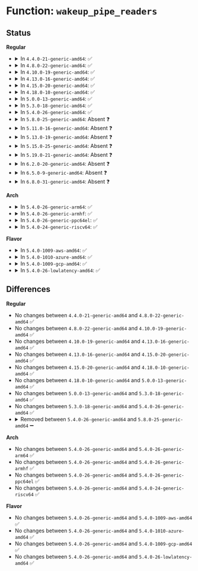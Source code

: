 # Function: <code>wakeup_pipe_readers</code>

## Status
<b>Regular</b>
<ul>
<li>
<details>
<summary>In <code>4.4.0-21-generic-amd64</code>: ✅</summary>

```c
void wakeup_pipe_readers(struct pipe_inode_info * pipe)
```

```json
{
  "name": "wakeup_pipe_readers",
  "collision_type": "Unique Static",
  "inline_type": "No",
  "funcs": [
    {
      "addr": 18446744071581194128,
      "name": "wakeup_pipe_readers",
      "external": false,
      "loc": "fs/splice.c:163",
      "file": "fs/splice.c",
      "inline": "seen, unknown",
      "caller_inline": [],
      "caller_func": [
        "fs/splice.c:splice_to_pipe",
        "fs/splice.c:SyS_splice",
        "fs/splice.c:SyS_tee"
      ]
    }
  ],
  "symbols": [
    {
      "addr": 18446744071581194128,
      "name": "wakeup_pipe_readers",
      "section": ".text",
      "bind": "STB_LOCAL",
      "size": 69
    }
  ]
}
```
</details>
</li>
<li>
<details>
<summary>In <code>4.8.0-22-generic-amd64</code>: ✅</summary>

```c
void wakeup_pipe_readers(struct pipe_inode_info * pipe)
```

```json
{
  "name": "wakeup_pipe_readers",
  "collision_type": "Unique Static",
  "inline_type": "No",
  "funcs": [
    {
      "addr": 18446744071581358160,
      "name": "wakeup_pipe_readers",
      "external": false,
      "loc": "fs/splice.c:163",
      "file": "fs/splice.c",
      "inline": "seen, unknown",
      "caller_inline": [],
      "caller_func": [
        "fs/splice.c:SyS_tee",
        "fs/splice.c:SyS_splice",
        "fs/splice.c:splice_to_pipe"
      ]
    }
  ],
  "symbols": [
    {
      "addr": 18446744071581358160,
      "name": "wakeup_pipe_readers",
      "section": ".text",
      "bind": "STB_LOCAL",
      "size": 72
    }
  ]
}
```
</details>
</li>
<li>
<details>
<summary>In <code>4.10.0-19-generic-amd64</code>: ✅</summary>

```c
void wakeup_pipe_readers(struct pipe_inode_info * pipe)
```

```json
{
  "name": "wakeup_pipe_readers",
  "collision_type": "Unique Static",
  "inline_type": "No",
  "funcs": [
    {
      "addr": 18446744071581438496,
      "name": "wakeup_pipe_readers",
      "external": false,
      "loc": "fs/splice.c:164",
      "file": "fs/splice.c",
      "inline": "seen, unknown",
      "caller_inline": [],
      "caller_func": [
        "fs/splice.c:SyS_tee",
        "fs/splice.c:SyS_splice",
        "fs/splice.c:SyS_splice",
        "fs/splice.c:vmsplice_to_pipe"
      ]
    }
  ],
  "symbols": [
    {
      "addr": 18446744071581438496,
      "name": "wakeup_pipe_readers",
      "section": ".text",
      "bind": "STB_LOCAL",
      "size": 72
    }
  ]
}
```
</details>
</li>
<li>
<details>
<summary>In <code>4.13.0-16-generic-amd64</code>: ✅</summary>

```c
void wakeup_pipe_readers(struct pipe_inode_info * pipe)
```

```json
{
  "name": "wakeup_pipe_readers",
  "collision_type": "Unique Static",
  "inline_type": "No",
  "funcs": [
    {
      "addr": 18446744071581493136,
      "name": "wakeup_pipe_readers",
      "external": false,
      "loc": "fs/splice.c:166",
      "file": "fs/splice.c",
      "inline": "seen, unknown",
      "caller_inline": [],
      "caller_func": [
        "fs/splice.c:SyS_tee",
        "fs/splice.c:SyS_splice",
        "fs/splice.c:SyS_splice",
        "fs/splice.c:vmsplice_to_pipe"
      ]
    }
  ],
  "symbols": [
    {
      "addr": 18446744071581493136,
      "name": "wakeup_pipe_readers",
      "section": ".text",
      "bind": "STB_LOCAL",
      "size": 72
    }
  ]
}
```
</details>
</li>
<li>
<details>
<summary>In <code>4.15.0-20-generic-amd64</code>: ✅</summary>

```c
void wakeup_pipe_readers(struct pipe_inode_info * pipe)
```

```json
{
  "name": "wakeup_pipe_readers",
  "collision_type": "Unique Static",
  "inline_type": "No",
  "funcs": [
    {
      "addr": 18446744071581635152,
      "name": "wakeup_pipe_readers",
      "external": false,
      "loc": "fs/splice.c:166",
      "file": "fs/splice.c",
      "inline": "seen, unknown",
      "caller_inline": [],
      "caller_func": [
        "fs/splice.c:SyS_tee",
        "fs/splice.c:SyS_splice",
        "fs/splice.c:SyS_splice",
        "fs/splice.c:vmsplice_to_pipe"
      ]
    }
  ],
  "symbols": [
    {
      "addr": 18446744071581635152,
      "name": "wakeup_pipe_readers",
      "section": ".text",
      "bind": "STB_LOCAL",
      "size": 75
    }
  ]
}
```
</details>
</li>
<li>
<details>
<summary>In <code>4.18.0-10-generic-amd64</code>: ✅</summary>

```c
void wakeup_pipe_readers(struct pipe_inode_info * pipe)
```

```json
{
  "name": "wakeup_pipe_readers",
  "collision_type": "Unique Static",
  "inline_type": "No",
  "funcs": [
    {
      "addr": 18446744071581793680,
      "name": "wakeup_pipe_readers",
      "external": false,
      "loc": "fs/splice.c:166",
      "file": "fs/splice.c",
      "inline": "seen, unknown",
      "caller_inline": [],
      "caller_func": [
        "fs/splice.c:do_tee",
        "fs/splice.c:do_splice",
        "fs/splice.c:do_splice"
      ]
    }
  ],
  "symbols": [
    {
      "addr": 18446744071581793680,
      "name": "wakeup_pipe_readers",
      "section": ".text",
      "bind": "STB_LOCAL",
      "size": 75
    }
  ]
}
```
</details>
</li>
<li>
<details>
<summary>In <code>5.0.0-13-generic-amd64</code>: ✅</summary>

```c
void wakeup_pipe_readers(struct pipe_inode_info * pipe)
```

```json
{
  "name": "wakeup_pipe_readers",
  "collision_type": "Unique Static",
  "inline_type": "No",
  "funcs": [
    {
      "addr": 18446744071581880736,
      "name": "wakeup_pipe_readers",
      "external": false,
      "loc": "fs/splice.c:166",
      "file": "fs/splice.c",
      "inline": "seen, unknown",
      "caller_inline": [],
      "caller_func": [
        "fs/splice.c:do_tee",
        "fs/splice.c:do_splice",
        "fs/splice.c:do_splice"
      ]
    }
  ],
  "symbols": [
    {
      "addr": 18446744071581880736,
      "name": "wakeup_pipe_readers",
      "section": ".text",
      "bind": "STB_LOCAL",
      "size": 75
    }
  ]
}
```
</details>
</li>
<li>
<details>
<summary>In <code>5.3.0-18-generic-amd64</code>: ✅</summary>

```c
void wakeup_pipe_readers(struct pipe_inode_info * pipe)
```

```json
{
  "name": "wakeup_pipe_readers",
  "collision_type": "Unique Static",
  "inline_type": "No",
  "funcs": [
    {
      "addr": 18446744071582005664,
      "name": "wakeup_pipe_readers",
      "external": false,
      "loc": "fs/splice.c:165",
      "file": "fs/splice.c",
      "inline": "seen, unknown",
      "caller_inline": [],
      "caller_func": [
        "fs/splice.c:do_tee",
        "fs/splice.c:do_splice",
        "fs/splice.c:do_splice"
      ]
    }
  ],
  "symbols": [
    {
      "addr": 18446744071582005664,
      "name": "wakeup_pipe_readers",
      "section": ".text",
      "bind": "STB_LOCAL",
      "size": 75
    }
  ]
}
```
</details>
</li>
<li>
<details>
<summary>In <code>5.4.0-26-generic-amd64</code>: ✅</summary>

```c
void wakeup_pipe_readers(struct pipe_inode_info * pipe)
```

```json
{
  "name": "wakeup_pipe_readers",
  "collision_type": "Unique Static",
  "inline_type": "No",
  "funcs": [
    {
      "addr": 18446744071582083616,
      "name": "wakeup_pipe_readers",
      "external": false,
      "loc": "fs/splice.c:165",
      "file": "fs/splice.c",
      "inline": "seen, unknown",
      "caller_inline": [],
      "caller_func": [
        "fs/splice.c:do_tee",
        "fs/splice.c:do_splice",
        "fs/splice.c:do_splice"
      ]
    }
  ],
  "symbols": [
    {
      "addr": 18446744071582083616,
      "name": "wakeup_pipe_readers",
      "section": ".text",
      "bind": "STB_LOCAL",
      "size": 75
    }
  ]
}
```
</details>
</li>
<li>
<details>
<summary>In <code>5.8.0-25-generic-amd64</code>: Absent ❓</summary>

```json
{
  "name": "wakeup_pipe_readers",
  "collision_type": "Unique Static",
  "inline_type": "Full",
  "funcs": [
    {
      "addr": 18446744071582322965,
      "name": "wakeup_pipe_readers",
      "external": false,
      "loc": "fs/splice.c:164",
      "file": "fs/splice.c",
      "inline": "not declared, inlined",
      "caller_inline": [
        "fs/splice.c:splice_pipe_to_pipe",
        "fs/splice.c:do_splice"
      ],
      "caller_func": []
    }
  ],
  "symbols": []
}
```
</details>
</li>
<li>
<details>
<summary>In <code>5.11.0-16-generic-amd64</code>: Absent ❓</summary>

```json
{
  "name": "wakeup_pipe_readers",
  "collision_type": "Unique Static",
  "inline_type": "Full",
  "funcs": [
    {
      "addr": 18446744071582376837,
      "name": "wakeup_pipe_readers",
      "external": false,
      "loc": "fs/splice.c:163",
      "file": "fs/splice.c",
      "inline": "not declared, inlined",
      "caller_inline": [
        "fs/splice.c:splice_pipe_to_pipe",
        "fs/splice.c:vmsplice_to_pipe",
        "fs/splice.c:do_splice"
      ],
      "caller_func": []
    }
  ],
  "symbols": []
}
```
</details>
</li>
<li>
<details>
<summary>In <code>5.13.0-19-generic-amd64</code>: Absent ❓</summary>

```json
{
  "name": "wakeup_pipe_readers",
  "collision_type": "Unique Static",
  "inline_type": "Full",
  "funcs": [
    {
      "addr": 18446744071582408125,
      "name": "wakeup_pipe_readers",
      "external": false,
      "loc": "fs/splice.c:163",
      "file": "fs/splice.c",
      "inline": "not declared, inlined",
      "caller_inline": [
        "fs/splice.c:do_tee",
        "fs/splice.c:splice_pipe_to_pipe",
        "fs/splice.c:__do_sys_vmsplice",
        "fs/splice.c:splice_file_to_pipe"
      ],
      "caller_func": []
    }
  ],
  "symbols": []
}
```
</details>
</li>
<li>
<details>
<summary>In <code>5.15.0-25-generic-amd64</code>: Absent ❓</summary>

```json
{
  "name": "wakeup_pipe_readers",
  "collision_type": "Unique Static",
  "inline_type": "Full",
  "funcs": [
    {
      "addr": 18446744071582729901,
      "name": "wakeup_pipe_readers",
      "external": false,
      "loc": "fs/splice.c:163",
      "file": "fs/splice.c",
      "inline": "not declared, inlined",
      "caller_inline": [
        "fs/splice.c:do_tee",
        "fs/splice.c:splice_pipe_to_pipe",
        "fs/splice.c:__do_sys_vmsplice",
        "fs/splice.c:splice_file_to_pipe"
      ],
      "caller_func": []
    }
  ],
  "symbols": []
}
```
</details>
</li>
<li>
<details>
<summary>In <code>5.19.0-21-generic-amd64</code>: Absent ❓</summary>

```json
{
  "name": "wakeup_pipe_readers",
  "collision_type": "Unique Static",
  "inline_type": "Full",
  "funcs": [
    {
      "addr": 18446744071583275698,
      "name": "wakeup_pipe_readers",
      "external": false,
      "loc": "fs/splice.c:163",
      "file": "fs/splice.c",
      "inline": "not declared, inlined",
      "caller_inline": [
        "fs/splice.c:do_tee",
        "fs/splice.c:splice_pipe_to_pipe",
        "fs/splice.c:__do_sys_vmsplice",
        "fs/splice.c:splice_file_to_pipe"
      ],
      "caller_func": []
    }
  ],
  "symbols": []
}
```
</details>
</li>
<li>
<details>
<summary>In <code>6.2.0-20-generic-amd64</code>: Absent ❓</summary>

```json
{
  "name": "wakeup_pipe_readers",
  "collision_type": "Unique Static",
  "inline_type": "Full",
  "funcs": [
    {
      "addr": 18446744071583858146,
      "name": "wakeup_pipe_readers",
      "external": false,
      "loc": "fs/splice.c:163",
      "file": "fs/splice.c",
      "inline": "not declared, inlined",
      "caller_inline": [
        "fs/splice.c:do_tee",
        "fs/splice.c:splice_pipe_to_pipe",
        "fs/splice.c:__do_sys_vmsplice",
        "fs/splice.c:splice_file_to_pipe"
      ],
      "caller_func": []
    }
  ],
  "symbols": []
}
```
</details>
</li>
<li>
<details>
<summary>In <code>6.5.0-9-generic-amd64</code>: Absent ❓</summary>

```json
{
  "name": "wakeup_pipe_readers",
  "collision_type": "Unique Static",
  "inline_type": "Full",
  "funcs": [
    {
      "addr": 18446744071584079304,
      "name": "wakeup_pipe_readers",
      "external": false,
      "loc": "fs/splice.c:181",
      "file": "fs/splice.c",
      "inline": "not declared, inlined",
      "caller_inline": [
        "fs/splice.c:do_tee",
        "fs/splice.c:splice_pipe_to_pipe",
        "fs/splice.c:vmsplice_to_pipe",
        "fs/splice.c:splice_file_to_pipe"
      ],
      "caller_func": []
    }
  ],
  "symbols": []
}
```
</details>
</li>
<li>
<details>
<summary>In <code>6.8.0-31-generic-amd64</code>: Absent ❓</summary>

```json
{
  "name": "wakeup_pipe_readers",
  "collision_type": "Unique Static",
  "inline_type": "Full",
  "funcs": [
    {
      "addr": 18446744071584295491,
      "name": "wakeup_pipe_readers",
      "external": false,
      "loc": "fs/splice.c:178",
      "file": "fs/splice.c",
      "inline": "not declared, inlined",
      "caller_inline": [
        "fs/splice.c:do_tee",
        "fs/splice.c:splice_pipe_to_pipe",
        "fs/splice.c:vmsplice_to_pipe",
        "fs/splice.c:splice_file_to_pipe"
      ],
      "caller_func": []
    }
  ],
  "symbols": []
}
```
</details>
</li>
</ul>
<b>Arch</b>
<ul>
<li>
<details>
<summary>In <code>5.4.0-26-generic-arm64</code>: ✅</summary>

```c
void wakeup_pipe_readers(struct pipe_inode_info * pipe)
```

```json
{
  "name": "wakeup_pipe_readers",
  "collision_type": "Unique Static",
  "inline_type": "No",
  "funcs": [
    {
      "addr": 18446603336493618088,
      "name": "wakeup_pipe_readers",
      "external": false,
      "loc": "fs/splice.c:165",
      "file": "fs/splice.c",
      "inline": "seen, unknown",
      "caller_inline": [],
      "caller_func": [
        "fs/splice.c:__arm64_sys_tee",
        "fs/splice.c:do_splice",
        "fs/splice.c:do_splice"
      ]
    }
  ],
  "symbols": [
    {
      "addr": 18446603336493618088,
      "name": "wakeup_pipe_readers",
      "section": ".text",
      "bind": "STB_LOCAL",
      "size": 92
    }
  ]
}
```
</details>
</li>
<li>
<details>
<summary>In <code>5.4.0-26-generic-armhf</code>: ✅</summary>

```c
void wakeup_pipe_readers(struct pipe_inode_info * pipe)
```

```json
{
  "name": "wakeup_pipe_readers",
  "collision_type": "Unique Static",
  "inline_type": "No",
  "funcs": [
    {
      "addr": 3227160328,
      "name": "wakeup_pipe_readers",
      "external": false,
      "loc": "fs/splice.c:165",
      "file": "fs/splice.c",
      "inline": "seen, unknown",
      "caller_inline": [],
      "caller_func": [
        "fs/splice.c:__se_sys_tee",
        "fs/splice.c:__do_sys_vmsplice",
        "fs/splice.c:do_splice",
        "fs/splice.c:do_splice"
      ]
    }
  ],
  "symbols": [
    {
      "addr": 3227160328,
      "name": "wakeup_pipe_readers",
      "section": ".text",
      "bind": "STB_LOCAL",
      "size": 84
    }
  ]
}
```
</details>
</li>
<li>
<details>
<summary>In <code>5.4.0-26-generic-ppc64el</code>: ✅</summary>

```c
void wakeup_pipe_readers(struct pipe_inode_info * pipe)
```

```json
{
  "name": "wakeup_pipe_readers",
  "collision_type": "Unique Static",
  "inline_type": "No",
  "funcs": [
    {
      "addr": 13835058055287206352,
      "name": "wakeup_pipe_readers",
      "external": false,
      "loc": "fs/splice.c:165",
      "file": "fs/splice.c",
      "inline": "seen, unknown",
      "caller_inline": [],
      "caller_func": [
        "fs/splice.c:__se_sys_tee",
        "fs/splice.c:do_splice",
        "fs/splice.c:do_splice"
      ]
    }
  ],
  "symbols": [
    {
      "addr": 13835058055287206352,
      "name": "wakeup_pipe_readers",
      "section": ".text",
      "bind": "STB_LOCAL",
      "size": 120
    }
  ]
}
```
</details>
</li>
<li>
<details>
<summary>In <code>5.4.0-24-generic-riscv64</code>: ✅</summary>

```c
void wakeup_pipe_readers(struct pipe_inode_info * pipe)
```

```json
{
  "name": "wakeup_pipe_readers",
  "collision_type": "Unique Static",
  "inline_type": "No",
  "funcs": [
    {
      "addr": 18446743936273262420,
      "name": "wakeup_pipe_readers",
      "external": false,
      "loc": "fs/splice.c:165",
      "file": "fs/splice.c",
      "inline": "seen, unknown",
      "caller_inline": [],
      "caller_func": [
        "fs/splice.c:__se_sys_tee",
        "fs/splice.c:__do_sys_vmsplice",
        "fs/splice.c:do_splice",
        "fs/splice.c:do_splice"
      ]
    }
  ],
  "symbols": [
    {
      "addr": 18446743936273262420,
      "name": "wakeup_pipe_readers",
      "section": ".text",
      "bind": "STB_LOCAL",
      "size": 80
    }
  ]
}
```
</details>
</li>
</ul>
<b>Flavor</b>
<ul>
<li>
<details>
<summary>In <code>5.4.0-1009-aws-amd64</code>: ✅</summary>

```c
void wakeup_pipe_readers(struct pipe_inode_info * pipe)
```

```json
{
  "name": "wakeup_pipe_readers",
  "collision_type": "Unique Static",
  "inline_type": "No",
  "funcs": [
    {
      "addr": 18446744071582052352,
      "name": "wakeup_pipe_readers",
      "external": false,
      "loc": "fs/splice.c:165",
      "file": "fs/splice.c",
      "inline": "seen, unknown",
      "caller_inline": [],
      "caller_func": [
        "fs/splice.c:do_tee",
        "fs/splice.c:do_splice",
        "fs/splice.c:do_splice"
      ]
    }
  ],
  "symbols": [
    {
      "addr": 18446744071582052352,
      "name": "wakeup_pipe_readers",
      "section": ".text",
      "bind": "STB_LOCAL",
      "size": 75
    }
  ]
}
```
</details>
</li>
<li>
<details>
<summary>In <code>5.4.0-1010-azure-amd64</code>: ✅</summary>

```c
void wakeup_pipe_readers(struct pipe_inode_info * pipe)
```

```json
{
  "name": "wakeup_pipe_readers",
  "collision_type": "Unique Static",
  "inline_type": "No",
  "funcs": [
    {
      "addr": 18446744071581989904,
      "name": "wakeup_pipe_readers",
      "external": false,
      "loc": "fs/splice.c:165",
      "file": "fs/splice.c",
      "inline": "seen, unknown",
      "caller_inline": [],
      "caller_func": [
        "fs/splice.c:do_tee",
        "fs/splice.c:do_splice",
        "fs/splice.c:do_splice"
      ]
    }
  ],
  "symbols": [
    {
      "addr": 18446744071581989904,
      "name": "wakeup_pipe_readers",
      "section": ".text",
      "bind": "STB_LOCAL",
      "size": 75
    }
  ]
}
```
</details>
</li>
<li>
<details>
<summary>In <code>5.4.0-1009-gcp-amd64</code>: ✅</summary>

```c
void wakeup_pipe_readers(struct pipe_inode_info * pipe)
```

```json
{
  "name": "wakeup_pipe_readers",
  "collision_type": "Unique Static",
  "inline_type": "No",
  "funcs": [
    {
      "addr": 18446744071582043632,
      "name": "wakeup_pipe_readers",
      "external": false,
      "loc": "fs/splice.c:165",
      "file": "fs/splice.c",
      "inline": "seen, unknown",
      "caller_inline": [],
      "caller_func": [
        "fs/splice.c:do_tee",
        "fs/splice.c:do_splice",
        "fs/splice.c:do_splice"
      ]
    }
  ],
  "symbols": [
    {
      "addr": 18446744071582043632,
      "name": "wakeup_pipe_readers",
      "section": ".text",
      "bind": "STB_LOCAL",
      "size": 75
    }
  ]
}
```
</details>
</li>
<li>
<details>
<summary>In <code>5.4.0-26-lowlatency-amd64</code>: ✅</summary>

```c
void wakeup_pipe_readers(struct pipe_inode_info * pipe)
```

```json
{
  "name": "wakeup_pipe_readers",
  "collision_type": "Unique Static",
  "inline_type": "No",
  "funcs": [
    {
      "addr": 18446744071582115328,
      "name": "wakeup_pipe_readers",
      "external": false,
      "loc": "fs/splice.c:165",
      "file": "fs/splice.c",
      "inline": "seen, unknown",
      "caller_inline": [],
      "caller_func": [
        "fs/splice.c:do_tee",
        "fs/splice.c:do_splice",
        "fs/splice.c:do_splice"
      ]
    }
  ],
  "symbols": [
    {
      "addr": 18446744071582115328,
      "name": "wakeup_pipe_readers",
      "section": ".text",
      "bind": "STB_LOCAL",
      "size": 75
    }
  ]
}
```
</details>
</li>
</ul>

## Differences
<b>Regular</b>
<ul>
<li>
No changes between <code>4.4.0-21-generic-amd64</code> and <code>4.8.0-22-generic-amd64</code> ✅
</li>
<li>
No changes between <code>4.8.0-22-generic-amd64</code> and <code>4.10.0-19-generic-amd64</code> ✅
</li>
<li>
No changes between <code>4.10.0-19-generic-amd64</code> and <code>4.13.0-16-generic-amd64</code> ✅
</li>
<li>
No changes between <code>4.13.0-16-generic-amd64</code> and <code>4.15.0-20-generic-amd64</code> ✅
</li>
<li>
No changes between <code>4.15.0-20-generic-amd64</code> and <code>4.18.0-10-generic-amd64</code> ✅
</li>
<li>
No changes between <code>4.18.0-10-generic-amd64</code> and <code>5.0.0-13-generic-amd64</code> ✅
</li>
<li>
No changes between <code>5.0.0-13-generic-amd64</code> and <code>5.3.0-18-generic-amd64</code> ✅
</li>
<li>
No changes between <code>5.3.0-18-generic-amd64</code> and <code>5.4.0-26-generic-amd64</code> ✅
</li>
<li>
<details>
<summary>Removed between <code>5.4.0-26-generic-amd64</code> and <code>5.8.0-25-generic-amd64</code> ➖</summary>

```c
void wakeup_pipe_readers(struct pipe_inode_info * pipe)
```
</details>
</li>
</ul>
<b>Arch</b>
<ul>
<li>
No changes between <code>5.4.0-26-generic-amd64</code> and <code>5.4.0-26-generic-arm64</code> ✅
</li>
<li>
No changes between <code>5.4.0-26-generic-amd64</code> and <code>5.4.0-26-generic-armhf</code> ✅
</li>
<li>
No changes between <code>5.4.0-26-generic-amd64</code> and <code>5.4.0-26-generic-ppc64el</code> ✅
</li>
<li>
No changes between <code>5.4.0-26-generic-amd64</code> and <code>5.4.0-24-generic-riscv64</code> ✅
</li>
</ul>
<b>Flavor</b>
<ul>
<li>
No changes between <code>5.4.0-26-generic-amd64</code> and <code>5.4.0-1009-aws-amd64</code> ✅
</li>
<li>
No changes between <code>5.4.0-26-generic-amd64</code> and <code>5.4.0-1010-azure-amd64</code> ✅
</li>
<li>
No changes between <code>5.4.0-26-generic-amd64</code> and <code>5.4.0-1009-gcp-amd64</code> ✅
</li>
<li>
No changes between <code>5.4.0-26-generic-amd64</code> and <code>5.4.0-26-lowlatency-amd64</code> ✅
</li>
</ul>
